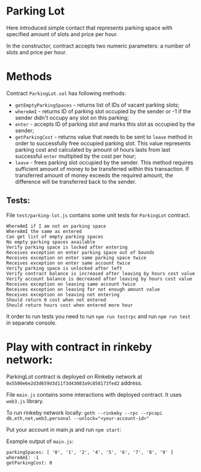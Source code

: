 # Parking Lot
Here introduced simple contact that represents parking space with specified amount of slots and price per hour.

In the constructor, contract accepts two numeric parameters: a number of slots and price per hour.
# Methods
Contract `ParkingLot.sol` has following methods:
* `getEmptyParkingSpaces` - returns list of IDs of vacant parking slots;
* `whereAmI` - returns ID of parking slot occupied by the sender
or -1 if the sender didn't occupy any slot on this parking;
* `enter` - accepts ID of parking slot and marks this slot as occupied by the sender;
* `getParkingCost` - returns value that needs to be sent to `leave` method in order to successfully free
occupied parking slot. This value represents parking cost and calculated by amount of hours lasts from
last successful `enter` multiplied by the cost per hour;
* `leave` - frees parking slot occupied by the sender. This method requires
sufficient amount of money to be transferred within this transaction.
If transferred amount of money exceeds the required amount, the difference will be transferred back to the sender.

## Tests:
File `test/parking-lot.js` contains some unit tests for `ParkingLot` contract.
```
WhereAmI if I am not on parking space
WhereAmI the same as entered
Can get list of empty parking spaces
No empty parking spaces available
Verify parking space is locked after entering
Receives exception on enter parking space out of bounds
Receives exception on enter same parking space twice
Receives exception on enter same account twice
Verify parking space is unlocked after left
Verify contract balance is increased after leaving by hours cost value
Verify account balance is decreased after leaving by hours cost value
Receives exception on leaving same account twice
Receives exception on leaving for not enough amount value
Receives exception on leaving not entering
Should return 0 cost when not entered
Should return hours cost when entered more hour
```

It order to run tests you need to run `npm run testrpc` and run `npm run test` in separate console.

# Play with contract in rinkeby network:
ParkingLot contract is deployed on Rinkeby network at `0x5500e6e2d3d659d3d11f3d43083a9c858173fed2` address.

File `main.js` contains some interactions with deployed contract. It uses `web3.js` library.

To run rinkeby network locally:
```geth --rinkeby --rpc --rpcapi db,eth,net,web3,personal --unlock="<your-account-id>"```

Put your account in main.js and run `npm start`:

Example output of `main.js`:
```
parkingSpaces: [ '0', '1', '2', '4', '5', '6', '7', '8', '9' ] 
whereAmI: -1
getParkingCost: 0
```
